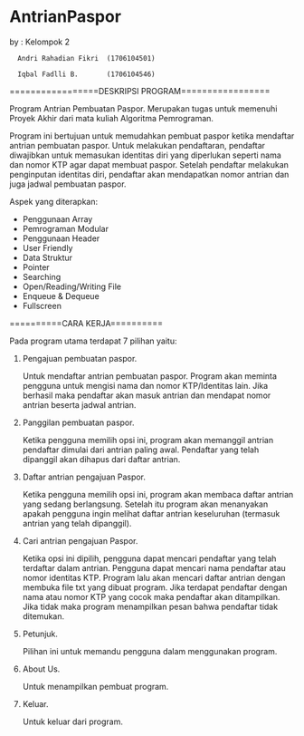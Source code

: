 # AntrianPaspor
by :  Kelompok 2
      
      Andri Rahadian Fikri  (1706104501)
      
      Iqbal Fadlli B.       (1706104546)
      
=================DESKRIPSI PROGRAM=================

Program Antrian Pembuatan Paspor. Merupakan tugas untuk memenuhi Proyek Akhir dari mata kuliah Algoritma Pemrograman.

Program ini bertujuan untuk memudahkan pembuat paspor ketika mendaftar antrian pembuatan paspor. Untuk melakukan pendaftaran, pendaftar diwajibkan untuk memasukan identitas diri yang diperlukan seperti nama dan nomor KTP agar dapat membuat paspor. Setelah pendaftar melakukan penginputan identitas diri, pendaftar akan mendapatkan nomor antrian dan juga jadwal pembuatan paspor.

Aspek yang diterapkan:
- Penggunaan Array
- Pemrograman Modular
- Penggunaan Header
- User Friendly
- Data Struktur
- Pointer
- Searching
- Open/Reading/Writing File
- Enqueue & Dequeue
- Fullscreen

==========CARA KERJA==========

Pada program utama terdapat 7 pilihan yaitu:
1. Pengajuan pembuatan paspor.
    
    Untuk mendaftar antrian pembuatan paspor. Program akan meminta pengguna untuk mengisi nama dan nomor KTP/Identitas lain. Jika
    berhasil maka pendaftar akan masuk antrian dan mendapat nomor antrian beserta jadwal antrian.
    
2. Panggilan pembuatan paspor.
    
    Ketika pengguna memilih opsi ini, program akan memanggil antrian pendaftar dimulai dari antrian paling awal. Pendaftar yang telah
    dipanggil akan dihapus dari daftar antrian.
    
3. Daftar antrian pengajuan Paspor.

    Ketika pengguna memilih opsi ini, program akan membaca daftar antrian yang sedang berlangsung. Setelah itu program akan menanyakan
    apakah pengguna ingin melihat daftar antrian keseluruhan (termasuk antrian yang telah dipanggil).
    
4. Cari antrian pengajuan Paspor.

    Ketika opsi ini dipilih, pengguna dapat mencari pendaftar yang telah terdaftar dalam antrian. Pengguna dapat mencari nama pendaftar
    atau nomor identitas KTP. Program lalu akan mencari daftar antrian dengan membuka file txt yang dibuat program. Jika terdapat
    pendaftar dengan nama atau nomor KTP yang cocok maka pendaftar akan ditampilkan. Jika tidak maka program menampilkan pesan bahwa
    pendaftar tidak ditemukan.
    
5. Petunjuk.

    Pilihan ini untuk memandu pengguna dalam menggunakan program.
    
6. About Us.

    Untuk menampilkan pembuat program.
    
7. Keluar.

    Untuk keluar dari program.
